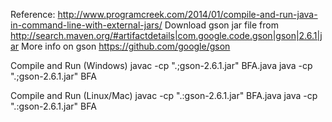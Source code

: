 Reference: http://www.programcreek.com/2014/01/compile-and-run-java-in-command-line-with-external-jars/
Download gson jar file from http://search.maven.org/#artifactdetails|com.google.code.gson|gson|2.6.1|jar
More info on gson https://github.com/google/gson

Compile and Run (Windows)
javac -cp ".;gson-2.6.1.jar" BFA.java
java -cp ".;gson-2.6.1.jar" BFA

Compile and Run (Linux/Mac)
javac -cp ".:gson-2.6.1.jar" BFA.java
java -cp ".:gson-2.6.1.jar" BFA